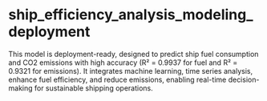 # ship_efficiency_analysis_modeling_deployment
This model is deployment-ready, designed to predict ship fuel consumption and CO2 emissions with high accuracy (R² = 0.9937 for fuel and R² = 0.9321 for emissions). It integrates machine learning, time series analysis, enhance fuel efficiency, and reduce emissions, enabling real-time decision-making for sustainable shipping operations.
